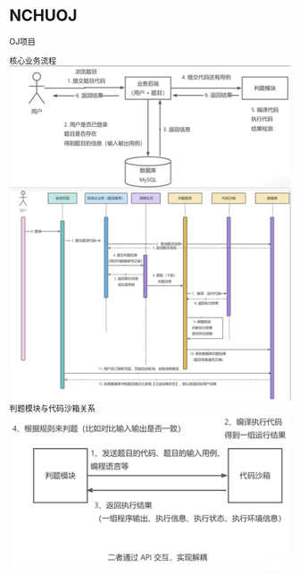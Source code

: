 # NCHUOJ
OJ项目

核心业务流程
![image01](https://github.com/Andrew39liaoke/NCHUOJ/blob/main/image-20250621173253597.png?raw=true)
![image02](https://github.com/Andrew39liaoke/NCHUOJ/blob/main/image-20250621173659831.png?raw=true)
判题模块与代码沙箱关系
![image03](https://github.com/Andrew39liaoke/NCHUOJ/blob/main/image-20250621173823533.png?raw=true)

